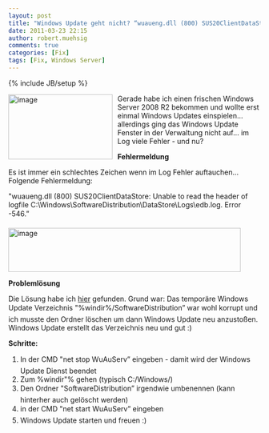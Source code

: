 ```yaml
---
layout: post
title: "Windows Update geht nicht? “wuaueng.dll (800) SUS20ClientDataStore: Unable to read the header of logfile”"
date: 2011-03-23 22:15
author: robert.muehsig
comments: true
categories: [Fix]
tags: [Fix, Windows Server]
---
```

{% include JB/setup %}
<p><a href="{{BASE_PATH}}/assets/wp-images/image1215.png"><img style="border-bottom: 0px; border-left: 0px; margin: 0px 10px 0px 0px; display: inline; border-top: 0px; border-right: 0px" title="image" border="0" alt="image" align="left" src="{{BASE_PATH}}/assets/wp-images/image_thumb395.png" width="208" height="130" /></a> </p>  <p>Gerade habe ich einen frischen Windows Server 2008 R2 bekommen und wollte erst einmal Windows Updates einspielen... allerdings ging das Windows Update Fenster in der Verwaltung nicht auf... im Log viele Fehler - und nu?</p>  <p><strong>Fehlermeldung</strong></p>  <p>Es ist immer ein schlechtes Zeichen wenn im Log Fehler auftauchen... Folgende Fehlermeldung:</p>  <p>"wuaueng.dll (800) SUS20ClientDataStore: Unable to read the header of logfile C:\Windows\SoftwareDistribution\DataStore\Logs\edb.log. Error -546.” </p>  <p><a href="{{BASE_PATH}}/assets/wp-images/image1216.png"><img style="border-bottom: 0px; border-left: 0px; display: inline; border-top: 0px; border-right: 0px" title="image" border="0" alt="image" src="{{BASE_PATH}}/assets/wp-images/image_thumb396.png" width="464" height="88" /></a> </p>  <p><strong>Problemlösung</strong></p>  <p>Die Lösung habe ich <a href="http://answers.microsoft.com/en-us/windows/forum/windows_other-windows_update/fresh-windows-7-installation-windows-update-error/16a05548-6f6c-4d86-b5cb-f8abae5afe58">hier</a> gefunden. Grund war: Das temporäre Windows Update Verzeichnis "%windir%/SoftwareDistribution” war wohl korrupt und ich musste den Ordner löschen um dann Windows Update neu anzustoßen. Windows Update erstellt das Verzeichnis neu und gut :)</p>  <p><strong>Schritte:</strong></p>  <ol>   <li>In der CMD "net stop WuAuServ” eingeben - damit wird der Windows Update Dienst beendet</li>    <li>Zum %windir&quot;% gehen (typisch C:/Windows/) </li>    <li>Den Ordner "SoftwareDistribution” irgendwie umbenennen (kann hinterher auch gelöscht werden)</li>    <li>in der CMD "net start WuAuServ” eingeben</li>    <li>Windows Update starten und freuen :)</li> </ol>
